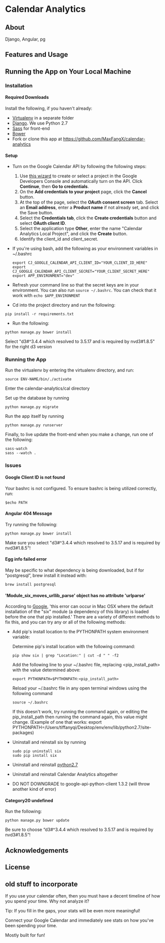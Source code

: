 # Calendar Analytics


## About
Django, Angular, pg


## Features and Usage


## Running the App on Your Local Machine

### Installation

#### Required Downloads

Install the following, if you haven't already:
- [Virtualenv](https://virtualenv.pypa.io/en/stable/) in a separate folder
- [Django](https://www.djangoproject.com/). We use Python 2.7
- [Sass](http://sass-lang.com/install) for front-end
- [Bower](https://bower.io/)
- Fork or clone this app at https://github.com/MaxFangX/calendar-analytics


#### Setup

- Turn on the Google Calendar API by following the following steps:
	1. Use [this wizard](https://console.developers.google.com/start/api?id=calendar) to create or select a project in the Google Developers Console and automatically turn on the API. Click **Continue**, then **Go to credentials**.
	2. On the **Add credentials to your project** page, click the **Cancel** button.
	3. At the top of the page, select the **OAuth consent screen** tab. Select an **Email address**, enter a **Product name** if not already set, and click the Save button.
	4. Select the **Credentials tab**, click the **Create credentials** button and select **OAuth client ID**.
	5. Select the application type **Other**, enter the name "Calendar Analytics Local Project", and click the **Create** button.
	6. Identify the client_id and client_secret.

- If you're using bash, add the following as your environment variables in ~/.bashrc
	```
	export CJ_GOOGLE_CALENDAR_API_CLIENT_ID="YOUR_CLIENT_ID_HERE"
	export CJ_GOOGLE_CALENDAR_API_CLIENT_SECRET="YOUR_CLIENT_SECRET_HERE"
	export APP_ENVIRONMENT="dev"
	```

- Refresh your command line so that the secret keys are in your environment. You can also run `source ~/.bashrc`. You can check that it work with `echo $APP_ENVIRONMENT`

- Cd into the project directory and run the following:
```
pip install -r requirements.txt
```

- Run the following:
```
python manage.py bower install
```
Select "d3#^3.4.4 which resolved to 3.5.17 and is required by nvd3#1.8.5" for the right d3 version


### Running the App
Run the virtualenv by entering the virtualenv directory, and run:
```
source ENV-NAME/bin/./activate
```

Enter the calendar-analytics/cal directory

Set up the database by running
```
python manage.py migrate
```

Run the app itself by running
```
python manage.py runserver
```

Finally, to live update the front-end when you make a change, run one of the following:
```
sass-watch
sass --watch .
```


### Issues

#### Google Client ID is not found
Your bashrc is not configured. To ensure bashrc is being utilized correctly, run:
```
$echo PATH
```

#### Angular 404 Message
Try running the following: 
```
python manage.py bower install
```

Make sure you select "d3#^3.4.4 which resolved to 3.5.17 and is required by nvd3#1.8.5"!

#### Egg info failed error
May be specific to what dependency is being downloaded, but if for “postgresql”, brew install it instead with: 
```
brew install postgresql
```

#### 'Module_six_moves_urllib_parse' object has no attribute 'urlparse'
According to [Google](https://developers.google.com/google-apps/tasks/quickstart/python), 'this error can occur in Mac OSX where the default installation of the "six" module (a dependency of this library) is loaded before the one that pip installed.' There are a variety of different methods to fix this, and you can try any or all of the following methods:

- Add pip's install location to the PYTHONPATH system environment variable:
	
	Determine pip's install location with the following command:
	```
	pip show six | grep "Location:" | cut -d " " -f2
	```
	
	Add the following line to your ~/.bashrc file, replacing <pip_install_path> with the value determined above:
	```
	export PYTHONPATH=$PYTHONPATH:<pip_install_path>
	```
	
	Reload your ~/.bashrc file in any open terminal windows using the following command
	```
	source ~/.bashrc
	```
	
	If this doesn't work, try running the command again, or editing the pip_install_path then running the command again, this value might change. (Example of one that works: export PYTHONPATH=/Users/tiffanyqi/Desktop/env/env/lib/python2.7/site-packages)

- Uninstall and reinstall six by running
	```
	sudo pip uninstall six
	sudo pip install six
	```

- Uninstall and reinstall [python2.7](http://stackoverflow.com/questions/34303294/how-to-fix-broken-python-2-7-11-after-osx-updates)

- Uninstall and reinstall Calendar Analytics altogether

- DO NOT DOWNGRADE to google-api-python-client 1.3.2 (will throw another kind of error)

#### Category20 undefined
Run the following: 
```
python manage.py bower update
```

Be sure to choose “d3#^3.4.4 which resolved to 3.5.17 and is required by nvd3#1.8.5”!


## Acknowledgements


## License

## old stuff to incorporate

If you use your calendar often, then you must have a decent timeline of how you spend your time. Why not analyze it?

Tip: If you fill in the gaps, your stats will be even more meaningful!

Connect your Google Calendar and immediately see stats on how you've been spending your time.

Mostly built for fun!
